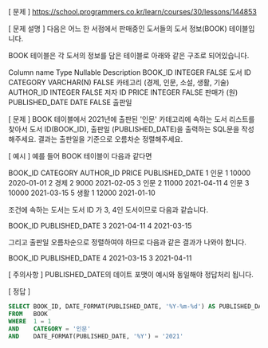 [ 문제 ]
https://school.programmers.co.kr/learn/courses/30/lessons/144853

[ 문제 설명 ]
다음은 어느 한 서점에서 판매중인 도서들의 도서 정보(BOOK) 테이블입니다.

BOOK 테이블은 각 도서의 정보를 담은 테이블로 아래와 같은 구조로 되어있습니다.

Column name	        Type	    Nullable	    Description
BOOK_ID	            INTEGER	    FALSE	        도서 ID
CATEGORY	        VARCHAR(N)	FALSE	        카테고리 (경제, 인문, 소설, 생활, 기술)
AUTHOR_ID	        INTEGER	    FALSE	        저자 ID
PRICE	            INTEGER	    FALSE	        판매가 (원)
PUBLISHED_DATE	    DATE	    FALSE	        출판일

[ 문제 ]
BOOK 테이블에서 2021년에 출판된 '인문' 카테고리에 속하는 도서 리스트를 찾아서 도서 ID(BOOK_ID), 출판일 (PUBLISHED_DATE)을 출력하는 SQL문을 작성해주세요.
결과는 출판일을 기준으로 오름차순 정렬해주세요.

[ 예시 ]
예를 들어 BOOK 테이블이 다음과 같다면

BOOK_ID	    CATEGORY	AUTHOR_ID	PRICE	PUBLISHED_DATE
1	        인문        	1	        10000	2020-01-01
2	        경제	        2	        9000	2021-02-05
3	        인문	        2	        11000	2021-04-11
4	        인문	        3	        10000	2021-03-15
5	        생활	        1	        12000	2021-01-10

조건에 속하는 도서는 도서 ID 가 3, 4인 도서이므로 다음과 같습니다.

BOOK_ID	    PUBLISHED_DATE
3	        2021-04-11
4	        2021-03-15

그리고 출판일 오름차순으로 정렬하여야 하므로 다음과 같은 결과가 나와야 합니다.

BOOK_ID	    PUBLISHED_DATE
4	        2021-03-15
3	        2021-04-11

[ 주의사항 ]
PUBLISHED_DATE의 데이트 포맷이 예시와 동일해야 정답처리 됩니다.

[ 정답 ]
````sql
SELECT BOOK_ID, DATE_FORMAT(PUBLISHED_DATE, '%Y-%m-%d') AS PUBLISHED_DATE
FROM   BOOK
WHERE  1 = 1 
AND    CATEGORY = '인문'
AND    DATE_FORMAT(PUBLISHED_DATE, '%Y') = '2021'

````